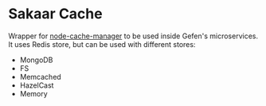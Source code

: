 # Sakaar Cache
Wrapper for [node-cache-manager](https://github.com/BryanDonovan/node-cache-manager) to be used inside Gefen's microservices.
It uses Redis store, but can be used with different stores:
- MongoDB
- FS
- Memcached
- HazelCast
- Memory